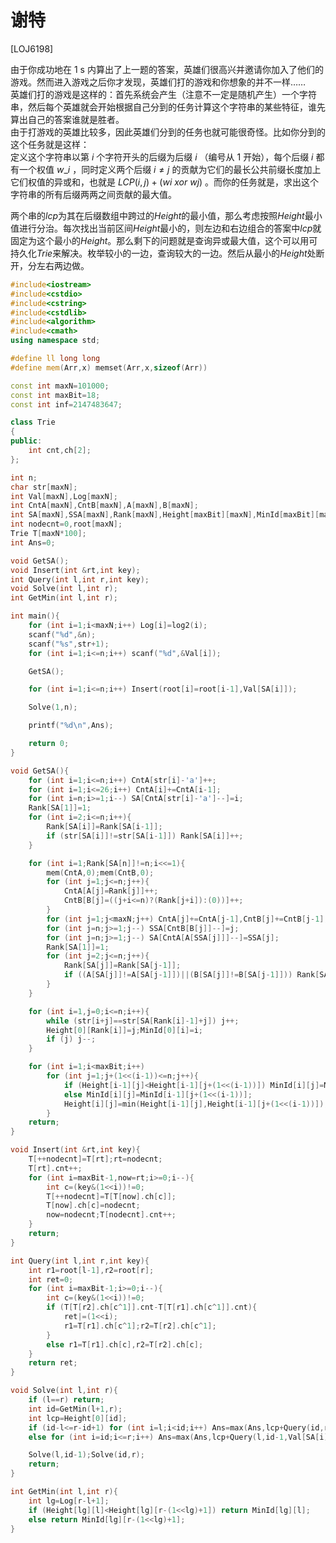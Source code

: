# 谢特
[LOJ6198]

由于你成功地在 $\text{1 s}$ 内算出了上一题的答案，英雄们很高兴并邀请你加入了他们的游戏。然而进入游戏之后你才发现，英雄们打的游戏和你想象的并不一样……  
英雄们打的游戏是这样的：首先系统会产生（注意不一定是随机产生）一个字符串，然后每个英雄就会开始根据自己分到的任务计算这个字符串的某些特征，谁先算出自己的答案谁就是胜者。  
由于打游戏的英雄比较多，因此英雄们分到的任务也就可能很奇怪。比如你分到的这个任务就是这样：  
定义这个字符串以第 $i$ 个字符开头的后缀为后缀 $i$ （编号从 $1$ 开始），每个后缀 $i$ 都有一个权值 $w\_i$​​ ，同时定义两个后缀 $i\ne j$ 的贡献为它们的最长公共前缀长度加上它们权值的异或和，也就是 $LCP(i,j)+(wi\ xor\ wj)$ 。而你的任务就是，求出这个字符串的所有后缀两两之间贡献的最大值。

两个串的$lcp$为其在后缀数组中跨过的$Height$的最小值，那么考虑按照$Height$最小值进行分治。每次找出当前区间$Height$最小的，则左边和右边组合的答案中$lcp$就固定为这个最小的$Height$。那么剩下的问题就是查询异或最大值，这个可以用可持久化$Trie$来解决。枚举较小的一边，查询较大的一边。然后从最小的$Height$处断开，分左右两边做。

```cpp
#include<iostream>
#include<cstdio>
#include<cstring>
#include<cstdlib>
#include<algorithm>
#include<cmath>
using namespace std;

#define ll long long
#define mem(Arr,x) memset(Arr,x,sizeof(Arr))

const int maxN=101000;
const int maxBit=18;
const int inf=2147483647;

class Trie
{
public:
	int cnt,ch[2];
};

int n;
char str[maxN];
int Val[maxN],Log[maxN];
int CntA[maxN],CntB[maxN],A[maxN],B[maxN];
int SA[maxN],SSA[maxN],Rank[maxN],Height[maxBit][maxN],MinId[maxBit][maxN];
int nodecnt=0,root[maxN];
Trie T[maxN*100];
int Ans=0;

void GetSA();
void Insert(int &rt,int key);
int Query(int l,int r,int key);
void Solve(int l,int r);
int GetMin(int l,int r);

int main(){
	for (int i=1;i<maxN;i++) Log[i]=log2(i);
	scanf("%d",&n);
	scanf("%s",str+1);
	for (int i=1;i<=n;i++) scanf("%d",&Val[i]);

	GetSA();

	for (int i=1;i<=n;i++) Insert(root[i]=root[i-1],Val[SA[i]]);

	Solve(1,n);

	printf("%d\n",Ans);

	return 0;
}

void GetSA(){
	for (int i=1;i<=n;i++) CntA[str[i]-'a']++;
	for (int i=1;i<=26;i++) CntA[i]+=CntA[i-1];
	for (int i=n;i>=1;i--) SA[CntA[str[i]-'a']--]=i;
	Rank[SA[1]]=1;
	for (int i=2;i<=n;i++){
		Rank[SA[i]]=Rank[SA[i-1]];
		if (str[SA[i]]!=str[SA[i-1]]) Rank[SA[i]]++;
	}

	for (int i=1;Rank[SA[n]]!=n;i<<=1){
		mem(CntA,0);mem(CntB,0);
		for (int j=1;j<=n;j++){
			CntA[A[j]=Rank[j]]++;
			CntB[B[j]=((j+i<=n)?(Rank[j+i]):(0))]++;
		}
		for (int j=1;j<maxN;j++) CntA[j]+=CntA[j-1],CntB[j]+=CntB[j-1];
		for (int j=n;j>=1;j--) SSA[CntB[B[j]]--]=j;
		for (int j=n;j>=1;j--) SA[CntA[A[SSA[j]]]--]=SSA[j];
		Rank[SA[1]]=1;
		for (int j=2;j<=n;j++){
			Rank[SA[j]]=Rank[SA[j-1]];
			if ((A[SA[j]]!=A[SA[j-1]])||(B[SA[j]]!=B[SA[j-1]])) Rank[SA[j]]++;
		}
	}

	for (int i=1,j=0;i<=n;i++){
		while (str[i+j]==str[SA[Rank[i]-1]+j]) j++;
		Height[0][Rank[i]]=j;MinId[0][i]=i;
		if (j) j--;
	}

	for (int i=1;i<maxBit;i++)
		for (int j=1;j+(1<<(i-1))<=n;j++){
			if (Height[i-1][j]<Height[i-1][j+(1<<(i-1))]) MinId[i][j]=MinId[i-1][j];
			else MinId[i][j]=MinId[i-1][j+(1<<(i-1))];
			Height[i][j]=min(Height[i-1][j],Height[i-1][j+(1<<(i-1))]);
		}
	return;
}

void Insert(int &rt,int key){
	T[++nodecnt]=T[rt];rt=nodecnt;
	T[rt].cnt++;
	for (int i=maxBit-1,now=rt;i>=0;i--){
		int c=(key&(1<<i))!=0;
		T[++nodecnt]=T[T[now].ch[c]];
		T[now].ch[c]=nodecnt;
		now=nodecnt;T[nodecnt].cnt++;
	}
	return;
}

int Query(int l,int r,int key){
	int r1=root[l-1],r2=root[r];
	int ret=0;
	for (int i=maxBit-1;i>=0;i--){
		int c=(key&(1<<i))!=0;
		if (T[T[r2].ch[c^1]].cnt-T[T[r1].ch[c^1]].cnt){
			ret|=(1<<i);
			r1=T[r1].ch[c^1];r2=T[r2].ch[c^1];
		}
		else r1=T[r1].ch[c],r2=T[r2].ch[c];
	}
	return ret;
}

void Solve(int l,int r){
	if (l==r) return;
	int id=GetMin(l+1,r);
	int lcp=Height[0][id];
	if (id-l<=r-id+1) for (int i=l;i<id;i++) Ans=max(Ans,lcp+Query(id,r,Val[SA[i]]));
	else for (int i=id;i<=r;i++) Ans=max(Ans,lcp+Query(l,id-1,Val[SA[i]]));

	Solve(l,id-1);Solve(id,r);
	return;
}

int GetMin(int l,int r){
	int lg=Log[r-l+1];
	if (Height[lg][l]<Height[lg][r-(1<<lg)+1]) return MinId[lg][l];
	else return MinId[lg][r-(1<<lg)+1];
}
```